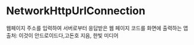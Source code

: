 # NetworkHttpUrlConnection
웹페이지 주소를 입력하여 서버로부터 응답받은 웹 페이지 코드를 화면에 출력하는 앱
출처: 이것이 안드로이드다,고돈호 지음, 한빛 미디어
